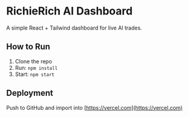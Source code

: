 # RichieRich AI Dashboard

A simple React + Tailwind dashboard for live AI trades.

## How to Run

1. Clone the repo
2. Run: `npm install`
3. Start: `npm start`

## Deployment

Push to GitHub and import into [https://vercel.com](https://vercel.com)
